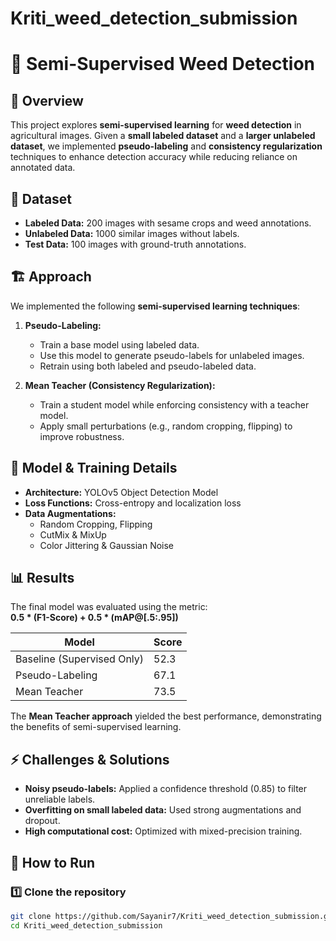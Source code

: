 # Kriti_weed_detection_submission

# 🌱 Semi-Supervised Weed Detection

## 📌 Overview

This project explores **semi-supervised learning** for **weed detection** in agricultural images. Given a **small labeled dataset** and a **larger unlabeled dataset**, we implemented **pseudo-labeling** and **consistency regularization** techniques to enhance detection accuracy while reducing reliance on annotated data.

## 📂 Dataset

- **Labeled Data:** 200 images with sesame crops and weed annotations.
- **Unlabeled Data:** 1000 similar images without labels.
- **Test Data:** 100 images with ground-truth annotations.

## 🏗 Approach

We implemented the following **semi-supervised learning techniques**:

1. **Pseudo-Labeling:**  
   - Train a base model using labeled data.  
   - Use this model to generate pseudo-labels for unlabeled images.  
   - Retrain using both labeled and pseudo-labeled data.  

2. **Mean Teacher (Consistency Regularization):**  
   - Train a student model while enforcing consistency with a teacher model.  
   - Apply small perturbations (e.g., random cropping, flipping) to improve robustness.  

## 🔧 Model & Training Details

- **Architecture:** YOLOv5 Object Detection Model  
- **Loss Functions:** Cross-entropy and localization loss  
- **Data Augmentations:**
  - Random Cropping, Flipping
  - CutMix & MixUp
  - Color Jittering & Gaussian Noise  

## 📊 Results

The final model was evaluated using the metric:  
**0.5 * (F1-Score) + 0.5 * (mAP@[.5:.95])**

| Model | Score |
|--------|-------|
| Baseline (Supervised Only) | 52.3 |
| Pseudo-Labeling | 67.1 |
| Mean Teacher | 73.5 |

The **Mean Teacher approach** yielded the best performance, demonstrating the benefits of semi-supervised learning.

## ⚡ Challenges & Solutions

- **Noisy pseudo-labels:** Applied a confidence threshold (0.85) to filter unreliable labels.
- **Overfitting on small labeled data:** Used strong augmentations and dropout.
- **High computational cost:** Optimized with mixed-precision training.


## 🚀 How to Run

### 1️⃣ Clone the repository
```bash
git clone https://github.com/Sayanir7/Kriti_weed_detection_submission.git
cd Kriti_weed_detection_submission


